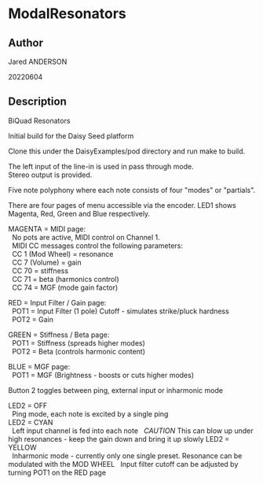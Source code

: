 # ModalResonators  

## Author

<!-- Insert Your Name Here -->
Jared ANDERSON

20220604

## Description


BiQuad Resonators  

Initial build for the Daisy Seed platform  

Clone this under the DaisyExamples/pod directory and run make to build.  

The left input of the line-in is used in pass through mode.  
Stereo output is provided.  

Five note polyphony where each note consists of four "modes" or "partials".  

There are four pages of menu accessible via the encoder. LED1 shows Magenta, Red, Green and Blue respectively.

MAGENTA = MIDI page:  
&nbsp;&nbsp;No pots are active, MIDI control on Channel 1.  
&nbsp;&nbsp;MIDI CC messages control the following parameters:  
&nbsp;&nbsp;CC 1 (Mod Wheel) = resonance  
&nbsp;&nbsp;CC 7 (Volume) = gain  
&nbsp;&nbsp;CC 70 = stiffness  
&nbsp;&nbsp;CC 71 = beta (harmonics control)  
&nbsp;&nbsp;CC 74 = MGF (mode gain factor)  
  
RED = Input Filter / Gain page:  
&nbsp;&nbsp;POT1 = Input Filter (1 pole) Cutoff - simulates strike/pluck hardness  
&nbsp;&nbsp;POT2 = Gain  
  
GREEN = Stiffness / Beta page:  
&nbsp;&nbsp;POT1 = Stiffness (spreads higher modes)  
&nbsp;&nbsp;POT2 = Beta (controls harmonic content)  
  
BLUE = MGF page:  
&nbsp;&nbsp;POT1 = MGF (Brightness - boosts or cuts higher modes)
  
Button 2 toggles between ping, external input or inharmonic mode  
  
LED2 = OFF  
&nbsp;&nbsp;Ping mode, each note is excited by a single ping  
LED2 = CYAN  
&nbsp;&nbsp;Left input channel is fed into each note
&nbsp;&nbsp;*CAUTION* This can blow up under high resonances - keep the gain down and bring it up slowly
LED2 = YELLOW  
&nbsp;&nbsp;Inharmonic mode - currently only one single preset. Resonance can be modulated with the MOD WHEEL
&nbsp;&nbsp;Input filter cutoff can be adjusted by turning POT1 on the RED page

